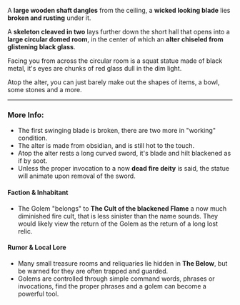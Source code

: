 A **large wooden shaft dangles** from the ceiling, a **wicked looking blade** lies **broken and rusting** under it.

A **skeleton cleaved in two** lays further down the short hall that opens into a **large circular domed room**, in the center of which an **alter** **chiseled from glistening black glass**.

Facing you from across the circular room is a squat statue made of black metal, it's eyes are chunks of red glass dull in the dim light.

Atop the alter, you can just barely make out the shapes of items, a bowl, some stones and a more.

---

### More Info:

* The first swinging blade is broken, there are two more in "working" condition.
* The alter is made from obsidian, and is still hot to the touch.
* Atop the alter rests a long curved sword, it's blade and hilt blackened as if by soot.  
* Unless the proper invocation to a now **dead fire deity** is said, the statue will animate upon removal of the sword.

#### Faction & Inhabitant

* The Golem "belongs" to **The Cult of the blackened Flame** a now much diminished fire cult, that is less sinister than the name sounds. They would likely view the return of the Golem as the return of a long lost relic. 

#### Rumor & Local Lore

* Many small treasure rooms and reliquaries lie hidden in **The Below**, but be warned for they are often trapped and guarded.
* Golems are controlled through simple command words, phrases or invocations, find the proper phrases and a golem can become a powerful tool. 